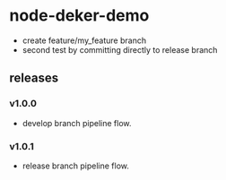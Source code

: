 # node-deker-demo

- create feature/my_feature branch
- second test by committing directly to release branch

## releases

### v1.0.0
- develop branch pipeline flow.

### v1.0.1
- release branch pipeline flow.
